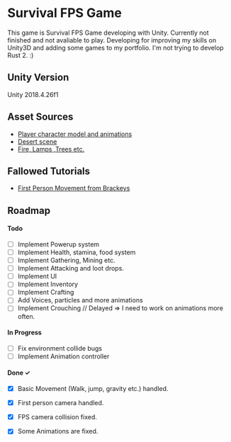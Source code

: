 # Survival FPS Game
  This game is Survival FPS Game developing with Unity. Currently not finished and not avaliable to play. Developing for improving my skills on Unity3D and adding some games to my portfolio. I'm not trying to develop Rust 2. :) 
 <br>
## Unity Version
Unity 2018.4.26f1
 <br>
## Asset Sources
- [Player character model and animations](https://www.mixamo.com/#/?page=1&type=Character)
- [Desert scene](https://runemarkstudio.itch.io/poly-desert)
- [Fire, Lamps ,Trees etc.](https://devassets.com/assets/rpg-tutorial-assets/) 
  <br>
## Fallowed Tutorials
- [First Person Movement from Brackeys](https://www.youtube.com/watch?v=_QajrabyTJc&t=1s)
  <br>
## Roadmap
#### Todo
- [ ] Implement Powerup system
- [ ] Implement Health, stamina, food system
- [ ] Implement Gathering, Mining etc.
- [ ] Implement Attacking and loot drops.
- [ ] Implement UI
- [ ] Implement Inventory
- [ ] Implement Crafting
- [ ] Add Voices, particles and more animations
- [ ] Implement Crouching // Delayed => I need to work on animations more often.
#### In Progress
- [ ] Fix environment collide bugs
- [ ] Implement Animation controller
#### Done ✓
- [x] Basic Movement (Walk, jump, gravity etc.) handled.
- [x] First person camera handled.
- [x] FPS camera collision fixed.
- [x] Some Animations are fixed.






